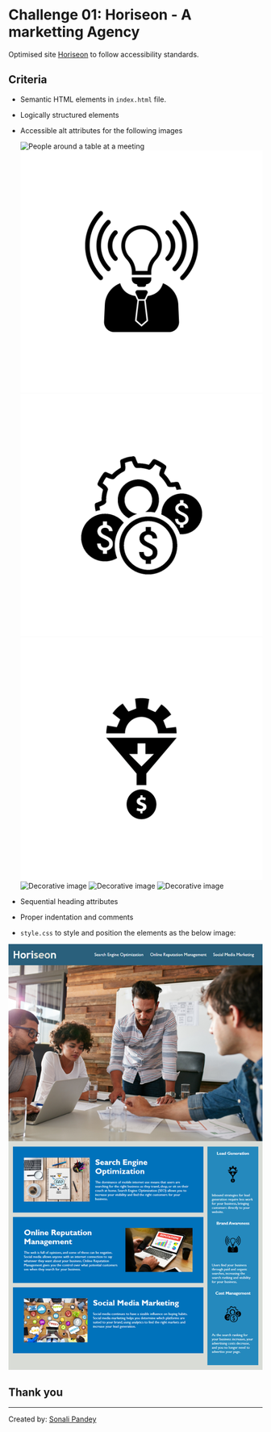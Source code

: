 # Challenge 01: Horiseon - A marketting Agency

Optimised site [Horiseon](https://sonali-pandey.github.io/Horiseon/) to follow accessibility standards.

## Criteria

* Semantic HTML elements in `index.html` file.

* Logically structured elements

* Accessible alt attributes for the following images

    ![People around a table at a meeting](./assets/images/digital-marketing-meeting.jpg) ![Decorative image](./assets/images/brand-awareness.png) ![Decorative image](./assets/images/cost-management.png) ![Decorative image](./assets/images/lead-generation.png) ![Decorative image](./assets/images/online-reputation-management.jpg) ![Decorative image](./assets/images/search-engine-optimization.jpg) ![Decorative image](./assets/images/social-media-marketting.jpg)


* Sequential heading attributes

* Proper indentation and comments

* `style.css` to style and position the elements as the below image:


![A webpage with main header displaying marketting agency name and navigation links, hero section with a marketting meeting image, content of the site below the meeting picture and benefits for the customer at the right side of the content](./assets/images/Horiseon-mockup.png)


## Thank you
---
Created by: [Sonali Pandey](github.com/sonali-pandey)
